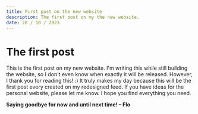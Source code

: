```yaml
---
title: First post on the new website
description: The first post on my the new website.
date: 28 / 10 / 2023
---
```


# The first post

This is the first post on my new website. I'm writing this while still building the website, so I don't even know when exactly it will be released. However, I thank you for reading this! :) It truly makes my day because this will be the first post every created on my redesigned feed. If you have ideas for the personal website, please let me know. I hope you find everything you need.

**Saying goodbye for now and until next time! – Flo**
